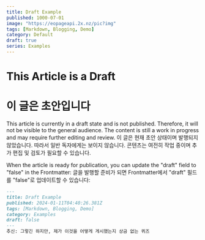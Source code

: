 ```yaml
---
title: Draft Example
published: 1000-07-01
image: "https://eopageapi.2x.nz/pic?img"
tags: [Markdown, Blogging, Demo]
category: Default
draft: true
series: Examples
---
```


# This Article is a Draft
# 이 글은 초안입니다

This article is currently in a draft state and is not published. Therefore, it will not be visible to the general audience. The content is still a work in progress and may require further editing and review.
이 글은 현재 초안 상태이며 발행되지 않았습니다. 따라서 일반 독자에게는 보이지 않습니다. 콘텐츠는 여전히 작업 중이며 추가 편집 및 검토가 필요할 수 있습니다.

When the article is ready for publication, you can update the "draft" field to "false" in the Frontmatter:
글을 발행할 준비가 되면 Frontmatter에서 "draft" 필드를 "false"로 업데이트할 수 있습니다:

```markdown
---
title: Draft Example
published: 2024-01-11T04:40:26.381Z
tags: [Markdown, Blogging, Demo]
category: Examples
draft: false
---
추신: 그렇긴 하지만, 제가 이것을 어떻게 게시했는지 상금 없는 퀴즈
